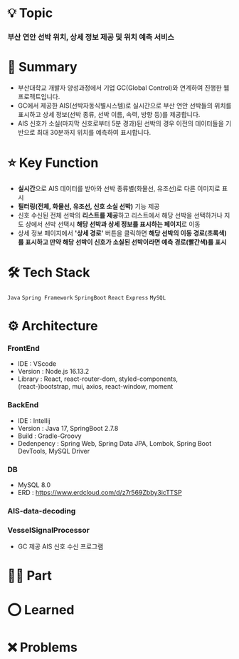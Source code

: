 # 💡 Topic
### 부산 연안 선박 위치, 상세 정보 제공 및 위치 예측 서비스

# 📝 Summary
+ 부산대학교 개발자 양성과정에서 기업 GC(Global Control)와 연계하여 진행한 웹 프로젝트입니다.
+ GC에서 제공한 AIS(선박자동식별시스템)로 실시간으로 부산 연안 선박들의 위치를 표시하고 상세 정보(선박 종류, 선박 이름, 속력, 방향 등)를 제공합니다.
+ AIS 신호가 소실(마지막 신호로부터 5분 경과)된 선박의 경우 이전의 데이터들을 기반으로 최대 30분까지 위치를 예측하여 표시합니다.

# ⭐ Key Function
+ **실시간**으로 AIS 데이터를 받아와 선박 종류별(화물선, 유조선)로 다른 이미지로 표시
+ **필터링(전체, 화물선, 유조선, 신호 소실 선박)** 기능 제공
+ 신호 수신된 전체 선박의 **리스트를 제공**하고 리스트에서 해당 선박을 선택하거나 지도 상에서 선박 선택시 **해당 선박과 상세 정보를 표시하는 페이지**로 이동
+ 상세 정보 페이지에서 **'상세 경로'** 버튼을 클릭하면 **해당 선박의 이동 경로(초록색)를 표시하고 만약 해당 선박이 신호가 소실된 선박이라면 예측 경로(빨간색)를 표시**

# 🛠️ Tech Stack
`Java` `Spring Framework` `SpringBoot` `React` `Express` `MySQL`

# ⚙️ Architecture
### FrontEnd
+ IDE : VScode
+ Version : Node.js 16.13.2
+ Library : React, react-router-dom, styled-components, (react-)bootstrap, mui, axios, react-window, moment

### BackEnd
+ IDE : Intellij
+ Version : Java 17, SpringBoot 2.7.8
+ Build : Gradle-Groovy
+ Dedenpency : Spring Web, Spring Data JPA, Lombok, Spring Boot DevTools, MySQL Driver


### DB
+ MySQL 8.0
+ ERD : https://www.erdcloud.com/d/z7r569Zbby3icTTSP

### AIS-data-decoding

### VesselSignalProcessor
+ GC 제공 AIS 신호 수신 프로그램

# ✋🏻 Part 

# ⭕ Learned

# ❌ Problems
